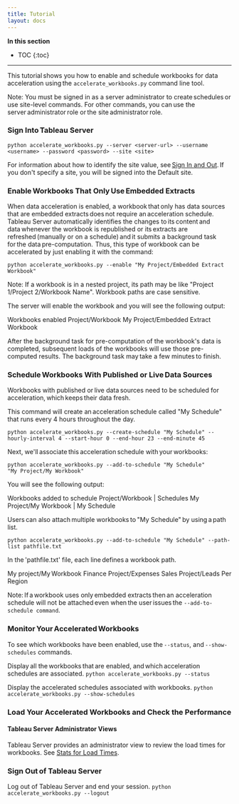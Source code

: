 ```yaml
---
title: Tutorial
layout: docs
---
```


**In this section**

* TOC
{:toc}

----

This tutorial shows you how to enable and schedule workbooks for data acceleration using the `accelerate_workbooks.py` command line tool.

Note: You must be signed in as a server administrator to create schedules or use site-level commands. For other commands, you can use the server administrator role or the site administrator role.

### Sign Into Tableau Server

`python accelerate_workbooks.py --server <server-url> --username <username> --password <password> --site <site>`

For information about how to identify the site value, see [Sign In and Out](https://tableau.github.io/server-client-python/docs/sign-in-out). If you don't specify a site, you will be signed into the Default site.  

### Enable Workbooks That Only Use Embedded Extracts

When data acceleration is enabled, a workbook that only has data sources that are embedded extracts does not require an acceleration schedule. Tableau Server automatically identifies the changes to its content and data whenever the workbook is republished or its extracts are refreshed (manually or on a schedule) and it submits a background task for the data pre-computation.  Thus, this type of workbook can be accelerated by just enabling it with the command:

`python accelerate_workbooks.py --enable "My Project/Embedded Extract Workbook"`

Note: If a workbook is in a nested project, its path may be like "Project 1/Project 2/Workbook Name". Workbook paths are case sensitive.

The server will enable the workbook and you will see the following output:

Workbooks enabled
Project/Workbook
My Project/Embedded Extract Workbook

After the background task for pre-computation of the workbook's data is completed, subsequent loads of the workbooks will use those pre-computed results. The background task may take a few minutes to finish.

### Schedule Workbooks With Published or Live Data Sources

Workbooks with published or live data sources need to be scheduled for acceleration, which keeps their data fresh.

This command will create an acceleration schedule called "My Schedule" that runs every 4 hours throughout the day.

`python accelerate_workbooks.py --create-schedule "My Schedule" --hourly-interval 4 --start-hour 0 --end-hour 23 --end-minute 45`

Next, we'll associate this acceleration schedule with your workbooks:

`python accelerate_workbooks.py --add-to-schedule "My Schedule" "My Project/My Workbook"`

You will see the following output:

Workbooks added to schedule
Project/Workbook             |  Schedules
My Project/My Workbook       |  My Schedule

Users can also attach multiple workbooks to "My Schedule" by using a path list.

`python accelerate_workbooks.py --add-to-schedule "My Schedule" --path-list pathfile.txt`

In the 'pathfile.txt' file, each line defines a workbook path.

My project/My Workbook
Finance Project/Expenses
Sales Project/Leads Per Region

Note: If a workbook uses only embedded extracts then an acceleration schedule will not be attached even when the user issues the `--add-to-schedule command`.

### Monitor Your Accelerated Workbooks

To see which workbooks have been enabled, use the `--status`, and `--show-schedules` commands.

Display all the workbooks that are enabled, and which acceleration schedules are associated.
`python accelerate_workbooks.py --status`

Display the accelerated schedules associated with workbooks.
`python accelerate_workbooks.py --show-schedules`

### Load Your Accelerated Workbooks and Check the Performance

#### Tableau Server Administrator Views  

Tableau Server provides an administrator view to review the load times for workbooks. See [Stats for Load Times](https://help.tableau.com/current/server/en-us/adminview_stats_load_time.htm).

### Sign Out of Tableau Server

Log out of Tableau Server and end your session.
`python accelerate_workbooks.py --logout`
